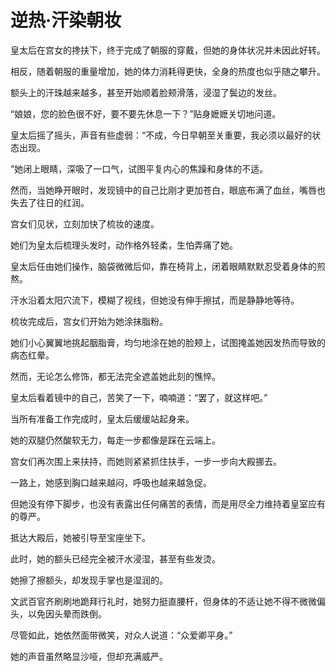 # 逆热·汗染朝妆

皇太后在宫女的搀扶下，终于完成了朝服的穿戴，但她的身体状况并未因此好转。

相反，随着朝服的重量增加，她的体力消耗得更快，全身的热度也似乎随之攀升。

额头上的汗珠越来越多，甚至开始顺着脸颊滑落，浸湿了鬓边的发丝。



“娘娘，您的脸色很不好，要不要先休息一下？”贴身嬷嬷关切地问道。

皇太后摇了摇头，声音有些虚弱：“不成，今日早朝至关重要，我必须以最好的状态出现。

”她闭上眼睛，深吸了一口气，试图平复内心的焦躁和身体的不适。

然而，当她睁开眼时，发现镜中的自己比刚才更加苍白，眼底布满了血丝，嘴唇也失去了往日的红润。

宫女们见状，立刻加快了梳妆的速度。

她们为皇太后梳理头发时，动作格外轻柔，生怕弄痛了她。

皇太后任由她们操作，脑袋微微后仰，靠在椅背上，闭着眼睛默默忍受着身体的煎熬。

汗水沿着太阳穴流下，模糊了视线，但她没有伸手擦拭，而是静静地等待。

梳妆完成后，宫女们开始为她涂抹脂粉。

她们小心翼翼地挑起胭脂膏，均匀地涂在她的脸颊上，试图掩盖她因发热而导致的病态红晕。

然而，无论怎么修饰，都无法完全遮盖她此刻的憔悴。

皇太后看着镜中的自己，苦笑了一下，喃喃道：“罢了，就这样吧。”

当所有准备工作完成时，皇太后缓缓站起身来。

她的双腿仍然酸软无力，每走一步都像是踩在云端上。

宫女们再次围上来扶持，而她则紧紧抓住扶手，一步一步向大殿挪去。

一路上，她感到胸口越来越闷，呼吸也越来越急促。

但她没有停下脚步，也没有表露出任何痛苦的表情，而是用尽全力维持着皇室应有的尊严。

抵达大殿后，她被引导至宝座坐下。

此时，她的额头已经完全被汗水浸湿，甚至有些发烫。

她擦了擦额头，却发现手掌也是湿润的。

文武百官齐刷刷地跪拜行礼时，她努力挺直腰杆，但身体的不适让她不得不微微偏头，以免因头晕而跌倒。

尽管如此，她依然面带微笑，对众人说道：“众爱卿平身。”

她的声音虽然略显沙哑，但却充满威严。

